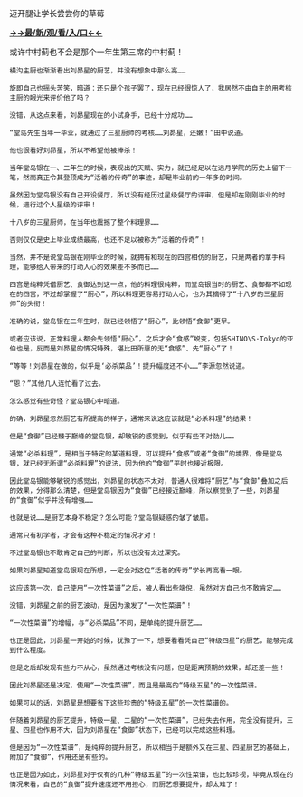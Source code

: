 迈开腿让学长尝尝你的草莓


**<a href="http://www.baidu.com/link?url=7_xtFUWki7hexbSrF9U18DvNUoYAjH8P5i8sQYawypq&wd">→→最/新/观/看/入/口←←</a>**


或许中村蓟也不会是那个一年生第三席的中村蓟！

    横沟主厨也渐渐看出刘昴星的厨艺，并没有想象中那么高……

    旋即自己也摇头苦笑，暗道：还只是个孩子罢了，现在已经很惊人了，我居然不由自主的用考核主厨的眼光来评价他了吗？

    没错，从这点来看，刘昴星现在的小试身手，已经十分成功……

    “堂岛先生当年一毕业，就通过了三星厨师的考核……刘昴星，还嫩！”田中说道。

    他也很看好刘昴星，所以不希望他被捧杀！

    当年堂岛银在一、二年生的时候，表现出的天赋、实力，就已经足以在远月学院的历史上留下一笔，然而真正令其登顶成为“活着的传奇”的事迹，却是毕业前的一年多的时间。

    虽然因为堂岛银没有自己开设餐厅，所以没有经历过星级餐厅的评审，但是却在刚刚毕业的时候，进行过个人星级的评审！

    十八岁的三星厨师，在当年也震撼了整个料理界……

    否则仅仅是史上毕业成绩最高，也还不足以被称为“活着的传奇”！

    当然，并不是说堂岛银在刚毕业的时候，就拥有和现在的四宫相仿的厨艺，只是两者的拿手料理，能够给人带来的打动人心的效果差不多而已……

    四宫是纯粹凭借厨艺、食御达到这一点，他的料理很纯粹，而堂岛银当时的厨艺、食御都不如现在的四宫，不过却掌握了“厨心”，所以料理更容易打动人心，也为其摘得了“十八岁的三星厨师”的头衔！

    准确的说，堂岛银在二年生时，就已经领悟了“厨心”，比领悟“食御”更早。

    或者应该说，正常料理人都会先领悟“厨心”，之后才会“食感”蜕变，包括SHINO\S·Tokyo的亚伯也是，反而是刘昴星的情况特殊，堪比田所惠的无“食感”、先“厨心”了！

    “等等！刘昴星在做的，似乎是‘必杀菜品’！提升幅度还不小……”李源忽然说道。

    “恩？”其他几人连忙看了过去。

    怎么感觉有些奇怪？堂岛银心中暗道。

    的确，刘昴星忽然厨艺有所提高的样子，通常来说这应该就是“必杀料理”的结果！

    但是“食御”已经臻于巅峰的堂岛银，却敏锐的感觉到，似乎有些不对劲儿……

    通常“必杀料理”，是相当于特定的某道料理，可以提升“食感”或者“食御”的境界，像是堂岛银，就已经无所谓“必杀料理”的说法，因为他的“食御”平时也接近极限。

    因此堂岛银能够敏锐的感觉出，刘昴星的状态不太对，普通人很难将“厨艺”与“食御”叠加之后的效果，分得那么清楚，但是堂岛银因为“食御”已经接近巅峰，所以察觉到了一些，刘昴星的“食御”似乎并没有增强……

    也就是说……是厨艺本身不稳定？怎么可能？堂岛银疑惑的皱了皱眉。

    通常只有初学者，才会有这种不稳定的情况才对！

    不过堂岛银也不敢肯定自己的判断，所以也没有太过深究。

    如果刘昴星知道堂岛银现在所想，一定会对这位“活着的传奇”学长再高看一眼。

    这应该第一次，自己使用“一次性菜谱”之后，被人看出些端倪，虽然对方自己也不敢肯定……

    没错，刘昴星之前的厨艺波动，是因为激发了“一次性菜谱”！

    “一次性菜谱”的增幅，与“必杀菜品”不同，是单纯的提升厨艺……

    也正是因此，刘昴星一开始的时候，犹豫了一下，想要看看凭自己“特级四星”的厨艺，能够完成到什么程度。

    但是之后却发现有些力不从心，虽然通过考核没有问题，但是距离预期的效果，却还差一些！

    因此刘昴星还是决定，使用“一次性菜谱”，而且是最高的“特级五星”的一次性菜谱。

    如果可以的话，刘昴星是想要省下这些珍贵的“特级五星”的一次性菜谱的。

    伴随着刘昴星的厨艺提升，特级一星、二星的“一次性菜谱”，已经失去作用，完全没有提升，三星、四星也作用不大，因为刘昴星在“食御”状态下，已经可以完成这些料理。

    但是因为“一次性菜谱”，是纯粹的提升厨艺，所以相当于是额外又在三星、四星厨艺的基础上，附加了“食御”，作用还是有些的。

    也正是因为如此，刘昴星对于仅有的几种“特级五星”的一次性菜谱，也比较珍视，毕竟从现在的情况来看，自己的“食御”提升速度还不用担心，而厨艺想要提升，却太难了！
